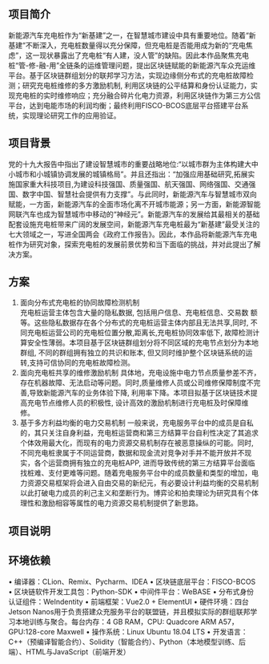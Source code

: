 ## 项目简介
新能源汽车充电桩作为“新基建”之一，在智慧城市建设中具有重要地位。随着“新基建”不断深入，充电桩数量得以充分保障，但充电桩是否能用成为新的“充电焦虑”，这一现状暴露出了充电桩“有人建，没人管”的缺陷。因此本作品聚焦充电桩“管-修-融-用”全链条的运维管理问题，提出区块链赋能的新能源汽车众充运维平台。基于区块链群组划分的联邦学习方法，实现边缘侧分布式的充电桩故障检测；研究充电桩维修的多方激励机制, 利用区块链的公平结算和身份认证能力，实现充电桩的实时维修响应；充分融合碎片化电力资源，利用区块链作为第三方公信平台，达到电能市场的利润均衡；最终利用FISCO-BCOS底层平台搭建平台系统，实现理论研究工作的应用验证。

## 项目背景
党的十九大报告中指出了建设智慧城市的重要战略地位:“以城市群为主体构建大中小城市和小城镇协调发展的城镇格局”。并且还指出：“加强应用基础研究,拓展实施国家重大科技项目,为建设科技强国、质量强国、航天强国、网络强国、交通强国、数字中国、智慧社会提供有力支撑”。与此同时，新能源汽车与智慧城市双向赋能，一方面，新能源汽车的全面市场化离不开城市能源；另一方面，新能源智能网联汽车也成为智慧城市中移动的“神经元”。新能源汽车的发展给其最相关的基础配套设施充电桩带来广阔的发展空间，新能源汽车充电桩最为“新基建”最受关注的七大领域之一，写进全国两会《政府工作报告》。因此，本作品将新能源汽车充电桩作为研究对象，探索充电桩的发展前景优势和当下面临的挑战，并对此提出了解决方案。

## 方案
1. 面向分布式充电桩的协同故障检测机制	
充电桩运营主体包含大量的隐私数据, 包括用户信息、充电桩信息、交易数
额等。这些隐私数据存在各个分布式的充电桩运营主体内部且无法共享,同时, 不同充电桩运营公司的充电桩位置分散,距离长,充电桩协同效率低下, 故障检测计算安全性薄弱。本项目基于区块链群组划分将不同区域的充电节点划分为本地群组, 不同的群组拥有独立的共识和账本, 但又同时维护整个区块链系统的运转,支持可信协同的充电桩故障检测。
2. 面向充电桩共享的维修激励机制
具体地，充电设施中电力节点质量参差不齐，存在机器故障、无法启动等问题。同时,质量维修人员或公司维修保障制度不完善,导致新能源汽车的业务体验下降, 利用率下降。本项目拟基于区块链技术提高充电节点维修人员的积极性, 设计高效的激励机制进行充电桩及时保障维修。
3. 基于多方利益均衡的电力交易机制
一般来说，充电服务平台中的成员是自私的，其只关注自身利益，充电桩运营商和第三方结算平台自利性决定了其追求个体效用最大化，而现有的电力资源交易机制存在被恶意操纵的可能。同时, 不同充电桩隶属于不同运营商，数据和现金流对竞争对手并不能开放并不现实，各个运营商拥有独立的充电桩APP, 进而导致传统的第三方结算平台面临找桩难、支付更难等问题。随着充电服务平台中的成员数量和类型的增加，电力资源交易框架将会进入自由交易的新纪元，有必要设计利益均衡的交易机制以此打破电力成员的利己主义和垄断行为。博弈论和拍卖理论为研究具有个体理性和激励相容等属性的电力资源交易机制提供了新思路。

## 项目说明

## 环境依赖
• 编译器：CLion、Remix、Pycharm、IDEA
• 区块链底层平台：FISCO-BCOS
• 区块链软件开发工具包：Python-SDK
• 中间件平台：WeBASE
• 分布式身份认证组件：WeIndentity
• 前端框架：Vue2.0 + ElementUI
• 硬件环境：四台 Jetson Nanos用于负责搭建众充服务平台的联盟链，并且模拟实际的群组联邦学习本地训练与聚合。每台内存：4 GB RAM，CPU: Quadcore ARM A57，GPU:128-core Maxwell
• 操作系统：Linux Ubuntu 18.04 LTS
• 开发语言：C++（预编译智能合约）、Solidity（智能合约）、Python（本地模型训练、后端）、HTML与JavaScript（前端开发）
